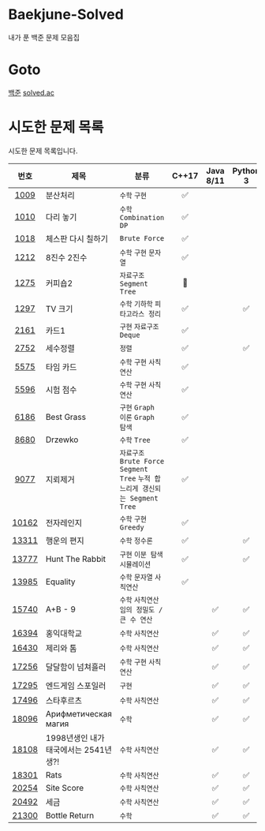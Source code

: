 # Baekjune-Solved

내가 푼 백준 문제 모음집

# Goto

[백준](https://www.acmicpc.net/)
[solved.ac](https://solved.ac/)

# 시도한 문제 목록

시도한 문제 목록입니다.

|                      번호                      | 제목                                  | 분류                                                                             |       C++17        |     Java 8/11      |      Python 3      | node.js |
| :--------------------------------------------: | ------------------------------------- | -------------------------------------------------------------------------------- | :----------------: | :----------------: | :----------------: | :-----: |
|  [1009](https://www.acmicpc.net/problem/1009)  | 분산처리                              | `수학` `구현`                                                                    | :white_check_mark: |                    |                    |         |
|  [1010](https://www.acmicpc.net/problem/1010)  | 다리 놓기                             | `수학` `Combination` `DP`                                                        | :white_check_mark: |                    |                    |         |
|  [1018](https://www.acmicpc.net/problem/1018)  | 체스판 다시 칠하기                    | `Brute Force`                                                                    | :white_check_mark: |                    |                    |         |
|  [1212](https://www.acmicpc.net/problem/1212)  | 8진수 2진수                           | `수학` `구현` `문자열`                                                           | :white_check_mark: |                    |                    |         |
|  [1275](https://www.acmicpc.net/problem/1275)  | 커피숍2                               | `자료구조` `Segment Tree`                                                        |   :construction:   |                    |                    |         |
|  [1297](https://www.acmicpc.net/problem/1297)  | TV 크기                               | `수학` `기하학` `피타고라스 정리`                                                | :white_check_mark: |                    | :white_check_mark: |         |
|  [2161](https://www.acmicpc.net/problem/2161)  | 카드1                                 | `구현` `자료구조` `Deque`                                                        | :white_check_mark: |                    |                    |         |
|  [2752](https://www.acmicpc.net/problem/2752)  | 세수정렬                              | `정렬`                                                                           | :white_check_mark: |                    | :white_check_mark: |         |
|  [5575](https://www.acmicpc.net/problem/5575)  | 타임 카드                             | `수학` `구현` `사칙연산`                                                         | :white_check_mark: |                    |                    |         |
|  [5596](https://www.acmicpc.net/problem/5596)  | 시험 점수                             | `수학` `구현` `사칙연산`                                                         | :white_check_mark: |                    |                    |         |
|  [6186](https://www.acmicpc.net/problem/6186)  | Best Grass                            | `구현` `Graph 이론` `Graph 탐색`                                                 | :white_check_mark: |                    |                    |         |
|  [8680](https://www.acmicpc.net/problem/8680)  | Drzewko                               | `수학` `Tree`                                                                    | :white_check_mark: |                    |                    |         |
|  [9077](https://www.acmicpc.net/problem/9077)  | 지뢰제거                              | `자료구조` `Brute Force` `Segment Tree` `누적 합` `느리게 갱신되는 Segment Tree` | :white_check_mark: |                    |                    |         |
| [10162](https://www.acmicpc.net/problem/10162) | 전자레인지                            | `수학` `구현` `Greedy`                                                           | :white_check_mark: |                    |                    |         |
| [13311](https://www.acmicpc.net/problem/13311) | 행운의 편지                           | `수학` `정수론`                                                                  | :white_check_mark: |                    | :white_check_mark: |         |
| [13777](https://www.acmicpc.net/problem/13777) | Hunt The Rabbit                       | `구현` `이분 탐색` `시뮬레이션`                                                  | :white_check_mark: |                    | :white_check_mark: |         |
| [13985](https://www.acmicpc.net/problem/13985) | Equality                              | `수학` `문자열` `사칙연산`                                                       | :white_check_mark: |                    |                    |         |
| [15740](https://www.acmicpc.net/problem/15740) | A+B - 9                               | `수학` `사칙연산` `임의 정밀도 / 큰 수 연산`                                     |                    | :white_check_mark: | :white_check_mark: |         |
| [16394](https://www.acmicpc.net/problem/16394) | 홍익대학교                            | `수학` `사칙연산`                                                                |                    | :white_check_mark: | :white_check_mark: |         |
| [16430](https://www.acmicpc.net/problem/16430) | 제리와 톰                             | `수학` `사칙연산`                                                                |                    | :white_check_mark: | :white_check_mark: |         |
| [17256](https://www.acmicpc.net/problem/17256) | 달달함이 넘쳐흘러                     | `수학` `구현` `사칙연산`                                                         |                    | :white_check_mark: | :white_check_mark: |         |
| [17295](https://www.acmicpc.net/problem/17295) | 엔드게임 스포일러                     | `구현`                                                                           |                    | :white_check_mark: | :white_check_mark: |         |
| [17496](https://www.acmicpc.net/problem/17496) | 스타후르츠                            | `수학` `사칙연산`                                                                |                    | :white_check_mark: | :white_check_mark: |         |
| [18096](https://www.acmicpc.net/problem/18096) | Арифметическая магия                  | `수학`                                                                           |                    | :white_check_mark: | :white_check_mark: |         |
| [18108](https://www.acmicpc.net/problem/18108) | 1998년생인 내가 태국에서는 2541년생?! | `수학` `사칙연산`                                                                |                    | :white_check_mark: | :white_check_mark: |         |
| [18301](https://www.acmicpc.net/problem/18301) | Rats                                  | `수학` `사칙연산`                                                                |                    | :white_check_mark: | :white_check_mark: |         |
| [20254](https://www.acmicpc.net/problem/20254) | Site Score                            | `수학` `사칙연산`                                                                |                    | :white_check_mark: | :white_check_mark: |         |
| [20492](https://www.acmicpc.net/problem/20492) | 세금                                  | `수학` `사칙연산`                                                                |                    | :white_check_mark: | :white_check_mark: |         |
| [21300](https://www.acmicpc.net/problem/21300) | Bottle Return                         | `수학`                                                                           |                    | :white_check_mark: | :white_check_mark: |         |
